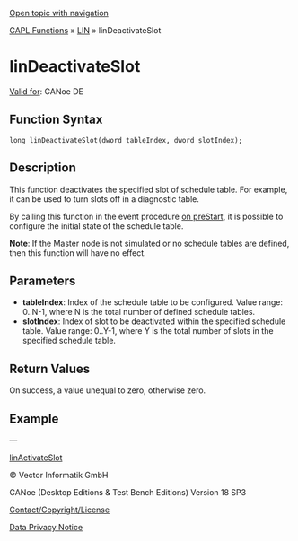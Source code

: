 [Open topic with navigation](../../../../../CANoeDEFamily.htm#Topics/CAPLFunctions/LIN/Functions/CAPLfunctionLINDeactivateSlot.md)

[CAPL Functions](../../CAPLfunctions.md) » [LIN](../CAPLfunctionsLINOverview.md) » linDeactivateSlot

# linDeactivateSlot

[Valid for](../../../Shared/FeatureAvailability.md): CANoe DE

## Function Syntax

```
long linDeactivateSlot(dword tableIndex, dword slotIndex);
```

## Description

This function deactivates the specified slot of schedule table. For example, it can be used to turn slots off in a diagnostic table.

By calling this function in the event procedure [on preStart](../../Other/EventProcedures/CAPLfunctionsEventproceduresMeasurementSystem.md), it is possible to configure the initial state of the schedule table.

**Note**: If the Master node is not simulated or no schedule tables are defined, then this function will have no effect.

## Parameters

- **tableIndex**: Index of the schedule table to be configured. Value range: 0..N-1, where N is the total number of defined schedule tables.
- **slotIndex**: Index of slot to be deactivated within the specified schedule table. Value range: 0..Y-1, where Y is the total number of slots in the specified schedule table.

## Return Values

On success, a value unequal to zero, otherwise zero.

## Example

—

[linActivateSlot](CAPLfunctionLINActivateSlot.md)

© Vector Informatik GmbH

CANoe (Desktop Editions & Test Bench Editions) Version 18 SP3

[Contact/Copyright/License](../../../Shared/ContactCopyrightLicense.md)

[Data Privacy Notice](https://www.vector.com/int/en/company/get-info/privacy-policy/)